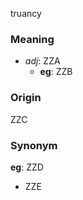 truancy
### Meaning
+ _adj_: ZZA
    + __eg__: ZZB

### Origin

ZZC

### Synonym

__eg__: ZZD

+ ZZE



